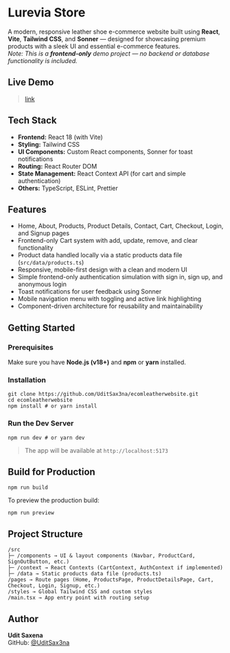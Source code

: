 # Lurevia Store

A modern, responsive leather shoe e-commerce website built using **React**, **Vite**, **Tailwind CSS**, and **Sonner** — designed for showcasing premium products with a sleek UI and essential e-commerce features.  
_Note: This is a **frontend-only** demo project — no backend or database functionality is included._

## Live Demo

> [link](https://lurevia-store.vercel.app/)

## Tech Stack

- **Frontend:** React 18 (with Vite)  
- **Styling:** Tailwind CSS  
- **UI Components:** Custom React components, Sonner for toast notifications  
- **Routing:** React Router DOM  
- **State Management:** React Context API (for cart and simple authentication)  
- **Others:** TypeScript, ESLint, Prettier  

## Features

- Home, About, Products, Product Details, Contact, Cart, Checkout, Login, and Signup pages  
- Frontend-only Cart system with add, update, remove, and clear functionality  
- Product data handled locally via a static products data file (`src/data/products.ts`)  
- Responsive, mobile-first design with a clean and modern UI  
- Simple frontend-only authentication simulation with sign in, sign up, and anonymous login  
- Toast notifications for user feedback using Sonner  
- Mobile navigation menu with toggling and active link highlighting  
- Component-driven architecture for reusability and maintainability  

## Getting Started

### Prerequisites

Make sure you have **Node.js (v18+)** and **npm** or **yarn** installed.

### Installation
```
git clone https://github.com/UditSax3na/ecomleatherwebsite.git
cd ecomleatherwebsite
npm install # or yarn install
```
### Run the Dev Server
```
npm run dev # or yarn dev
```

>The app will be available at `http://localhost:5173`

## Build for Production

```
npm run build
```

To preview the production build:
```
npm run preview
```

## Project Structure
```
/src
├─ /components → UI & layout components (Navbar, ProductCard, SignOutButton, etc.)
├─ /context → React Contexts (CartContext, AuthContext if implemented)
├─ /data → Static products data file (products.ts)
/pages → Route pages (Home, ProductsPage, ProductDetailsPage, Cart, Checkout, Login, Signup, etc.)
/styles → Global Tailwind CSS and custom styles
/main.tsx → App entry point with routing setup
```

## Author

**Udit Saxena**  
GitHub: [@UditSax3na](https://github.com/UditSax3na)
